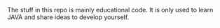 The stuff in this repo is mainly educational code. It is only used to learn JAVA and share ideas to develop yourself.
